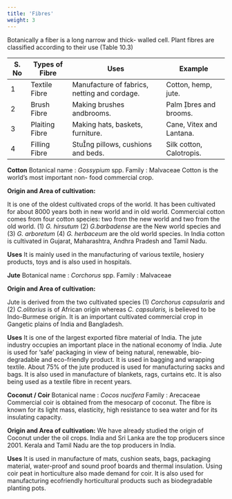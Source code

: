 ```yaml
---
title: 'Fibres'
weight: 3
---
```


Botanically a fiber is a long narrow and thick- walled cell. Plant fibres are classified according to their use (Table 10.3)

| S. No |Types of Fibre |Uses |Example |
|------|------|------|------|
| 1 |Textile Fibre |Manufacture of fabrics, netting and cordage. |Cotton, hemp, jute. |
| 2 |Brush Fibre |Making brushes andbrooms. |Palm bres and brooms. |
| 3 |Plaiting Fibre |Making hats, baskets, furniture. |Cane, Vitex and Lantana. |
| 4 |Filling Fibre |Stung pillows, cushions and beds. |Silk cotton, Calotropis. |

**Cotton** 
Botanical name : _Gossypium_ spp. Family : Malvaceae Cotton is the world’s most important non- food commercial crop. 

**Origin and Area of cultivation:** 

It is one of the oldest cultivated crops of the world. It has been cultivated for about 8000 years both in new world and in old world. Commercial cotton comes from four cotton species: two from the new world and two from the old world. (1) _G. hirsutum_ (2) _G.barbadense_ are the New world species and (3) _G. arboretum_ (4) _G. herbaceum_ are the old world species. In India cotton is cultivated in Gujarat, Maharashtra, Andhra Pradesh and Tamil Nadu. 

**Uses**
It is mainly used in the manufacturing of various textile, hosiery products, toys and is also used in hospitals.

**Jute** 
Botanical name : _Corchorus_ spp. 
Family : Malvaceae 

**Origin and Area of cultivation:** 

Jute is derived from the two cultivated species (1) _Corchorus capsularis_ and (2) _C.olitorius_ is of African origin whereas _C. capsularis,_ is believed to be Indo-Burmese origin. It is an important cultivated commercial crop in Gangetic plains of India and Bangladesh. 

**Uses**
It is one of the largest exported fibre material of India. The jute industry occupies an important place in the national economy of India. Jute is used for ‘safe’ packaging in view of being natural, renewable, bio-degradable and eco-friendly product. It is used in bagging and wrapping textile. About 75% of the jute produced is used for manufacturing sacks and bags. It is also used in manufacture of blankets, rags, curtains etc. It is also being used as a textile fibre in recent years.


**Coconut / Coir** 
Botanical name : _Cocos nucifera_ Family : Arecaceae Commercial coir is obtained from the mesocarp of coconut. The fibre is known for its light mass, elasticity, high resistance to sea water and for its insulating capacity. 

**Origin and Area of cultivation:** 
We have already studied the origin of Coconut under the oil crops. India and Sri Lanka are the top producers since 2001. Kerala and Tamil Nadu are the top producers in India. 

**Uses** 
It is used in manufacture of mats, cushion seats, bags, packaging material, water-proof and sound proof boards and thermal insulation. Using coir peat in horticulture also made demand for coir. It is also used for manufacturing ecofriendly horticultural products such as biodegradable planting pots.
